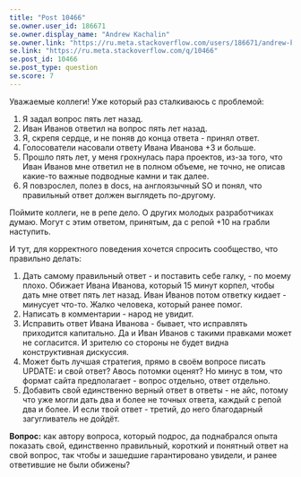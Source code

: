```yaml
---
title: "Post 10466"
se.owner.user_id: 186671
se.owner.display_name: "Andrew Kachalin"
se.owner.link: "https://ru.meta.stackoverflow.com/users/186671/andrew-kachalin"
se.link: "https://ru.meta.stackoverflow.com/q/10466"
se.post_id: 10466
se.post_type: question
se.score: 7
---
```

<p>Уважаемые коллеги! Уже который раз сталкиваюсь с проблемой:</p>

<ol>
<li>Я задал вопрос пять лет назад.</li>
<li>Иван Иванов ответил на вопрос пять лет назад.</li>
<li>Я, скрепя сердце, и не поняв до конца ответа - принял ответ. </li>
<li>Голосователи насовали ответу Ивана Иванова +3 и больше. </li>
<li>Прошло пять лет, у меня грохнулась пара проектов, из-за того, что Иван Иванов мне ответил не в полном объеме, не точно, не описав какие-то важные подводные камни и так далее. </li>
<li>Я повзрослел, полез в docs, на англоязычный SO и понял, что правильный ответ должен выглядеть по-другому.</li>
</ol>

<p>Поймите коллеги, не в репе дело. О других молодых разработчиках думаю. Могут с этим ответом, принятым, да с репой +10 на грабли наступить.</p>

<p>И тут, для корректного поведения хочется спросить сообщество, что правильно делать:</p>

<ol>
<li>Дать самому правильный ответ - и поставить себе галку, - по моему плохо. Обижает Ивана Иванова, который 15 минут корпел, чтобы дать мне ответ пять лет назад. Иван Иванов потом ответку кидает - минусует что-то. Жалко человека, который ранее помог.  </li>
<li>Написать в комментарии - народ не увидит. </li>
<li>Исправить ответ Ивана Иванова - бывает, что исправлять приходится капитально. Да и Иван Иванов с такими правками может не согласится. И зрителю со стороны не будет видна конструктивная дискуссия.</li>
<li>Может быть лучшая стратегия, прямо в своём вопросе писать UPDATE: и свой ответ? Авось потомки оценят? Но минус в том, что формат сайта предполагает - вопрос отдельно, ответ отдельно.  </li>
<li>Добавить свой единственно верный ответ в ответы - не айс, потому что уже могли дать два и более не точных ответа, каждый с репой два и более. И если твой ответ - третий, до него благодарный загугливатель не дойдёт. </li>
</ol>

<p><strong>Вопрос:</strong> как автору вопроса, который подрос, да поднабрался опыта показать свой, единственно правильный, короткий и понятный ответ на свой вопрос, так чтобы и зашедшие гарантировано увидели, и ранее ответившие не были обижены?</p>
